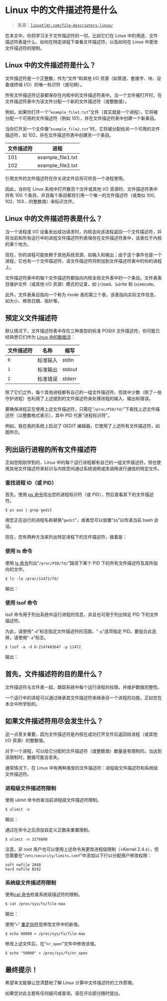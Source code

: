 <!--yml

分类：未分类

日期：2024-05-27 14:44:10

-->

# Linux 中的文件描述符是什么

> 来源：[`linuxtldr.com/file-descriptors-linux/`](https://linuxtldr.com/file-descriptors-linux/)

在本文中，你将学习关于文件描述符的一切，比如它们在 Linux 中的用途、文件描述符表是什么、如何在特定进程下查看文件描述符，以及如何在 Linux 中更改文件描述符的限制。

## Linux 中的文件描述符是什么？

文件描述符是一个正整数，作为“文件”和其他 I/O 资源（如管道、套接字、块、设备或终端 I/O）的唯一标识符（或句柄）。

所有文件描述符记录都保存在内核中的文件描述符表中。当一个文件被打开时，在文件描述符表中为该文件分配一个新的文件描述符（或整数值）。

例如，如果你打开一个“`example_file1.txt`”文件（其实就是一个进程），它将被分配一个可用的文件描述符（例如 101），并在文件描述符表中创建一个新条目。

当你打开另一个文件像“`example_file2.txt`”时，它将被分配给另一个可用的文件描述符，如 102，并在文件描述符表中创建另一个条目。

| 文件描述符 | 进程 |
| --- | --- |
| 101 | example_file1.txt |
| 102 | example_file2.txt |

引用文件的文件描述符在你关闭文件后将可供另一个进程使用。

因此，当你在 Linux 系统中打开数百个文件或其他 I/O 资源时，文件描述符表中将有 100 个条目，并且每个条目都将引用一个唯一的文件描述符（或类似 100、102、103... 的整数值）来标识文件。

## Linux 中的文件描述符表是什么？

当一个进程或 I/O 设备发出成功请求时，内核会向该进程返回一个文件描述符，并将当前和所有运行中的进程文件描述符列表保存在文件描述符表中，该表位于内核的某个地方。

现在，你的进程可能依赖于其他系统资源，如输入和输出；由于这个事件也是一个进程，它也有一个文件描述符，该文件描述符将附加到文件描述符表中的你的进程上。

文件描述符表中的每个文件描述符都指向内核全局文件表中的一个条目。文件表条目维护文件（或其他 I/O 资源）模式的记录，如 (`r`)ead、(`w`)rite 和 (`e`)xecute。

此外，文件表条目指向一个称为 inode 表的第三个表，该表指向实际文件信息，如大小、修改日期、指针等。

## 预定义文件描述符

默认情况下，文件描述符表中存在三种类型的标准 POSIX 文件描述符，你可能已经熟悉它们作为 [Linux 中的数据流](https://linuxtldr.com/understanding-streams-in-linux/)：

| 文件描述符 | 名称 | 缩写 |
| --- | --- | --- |
| `0` | 标准输入 | stdin |
| `1` | 标准输出 | stdout |
| `2` | 标准错误 | stderr |

除了它们之外，每个其他进程都有自己的一组文件描述符，但其中少数（除了一些守护进程）也利用了上述提到的文件描述符来处理进程的输入、输出和错误。

要确保进程正在使用上述文件描述符，只需在“`/proc/PID/fd/`”下查找上述文件描述符（以整数格式表示），其中 PID 代表“进程标识符”。

例如，我在我的系统上启动了 GEDIT 编辑器，它使用了上述所有文件描述符，如图所示。

## 列出运行进程的所有文件描述符

正如您刚刚学到的，Linux 中的每个运行进程都有自己的一组文件描述符，但也使用其他文件描述符来标识与内核空间通过系统调用或库调用进行通信的特定文件。

### 查找进程 ID（或 PID）

首先，使用 [ps 命令](https://linuxtldr.com/ps-command/)找出您的进程标识符（或 PID），然后查看其下的文件描述符。

```
$ ps aux | grep gedit
```

用您正在运行的进程名称替换“`gedit`”，或者您可以放置“`$$`”以传递当前 bash 会话。

现在，您有两种方法来列出特定进程下的文件描述符，接着是：

### 使用 ls 命令

使用 [ls 命令](https://linuxtldr.com/ls-command/)列出“`/proc/PID/fd/`”路径下某个 PID 下的所有文件描述符及其所指向的文件。

```
$ ls -la /proc/11472/fd/
```

输出：

### 使用 lsof 命令

lsof 命令用于列出系统中运行进程的信息，并且也可用于列出特定 PID 下的文件描述符。

为此，请使用“`-d`”标志指定文件描述符的范围，“`-p`”选项指定 PID。要组合此选择，请使用“`-a`”标志。

```
$ lsof -a -d 0-2147483647 -p 11472
```

输出：

## 首先，文件描述符的目的是什么？

文件描述符与文件表一起，跟踪系统中每个运行进程的权限，并维护数据完整性。

一个运行中的进程可以通过继承其文件描述符来继承另一个进程的功能，正如您在本文中所学到的。

## **如果文件描述符用尽会发生什么？**

这一点至关重要，因为文件描述符是内核在成功打开文件后返回给进程（或其他 I/O 资源）的整数值。

对于一个进程，可以给它分配的文件描述符（或整数值）数量是有限制的。当达到该限制时，数据可能会丢失。

通常情况下，在 Linux 中有两种类型的文件描述符：进程级文件描述符和系统级文件描述符。

### 进程级文件描述符限制

使用 ulimit 命令检查当前进程级文件描述符限制。

```
$ ulimit -n
```

输出：

通过在命令之后添加自定义正数来重置限制。

```
$ ulimit -n 3276800
```

注意，非 root 用户也可以使用上述命令来更改进程级限制（<Kernel 2.4.x），但您需要在“`/etc/security/limits.conf`”中添加以下行以分配用户修改权限：

```
soft nofile 2048
hard nofile 8192
```

### 系统级文件描述符限制

使用[cat 命令](https://linuxtldr.com/cat-command/)检查系统级描述符的限制。

```
$ cat /proc/sys/fs/file-max
```

输出：

使用“`>`” [重定向符号](https://linuxtldr.com/understanding-streams-in-linux/)修改文件中的新值。

```
$ echo 90000 > /proc/sys/fs/file-max
```

修改上述文件后，在“`nr_open`”文件中修改该值。

```
$ echo "50000" > /proc/sys/fs/nr_open
```

## 最终提示！

希望本文能够让您清楚地了解 Linux 计算中文件描述符的工作原理。

如果您对此主题有任何疑问或查询，请在评论部分随时提出。
